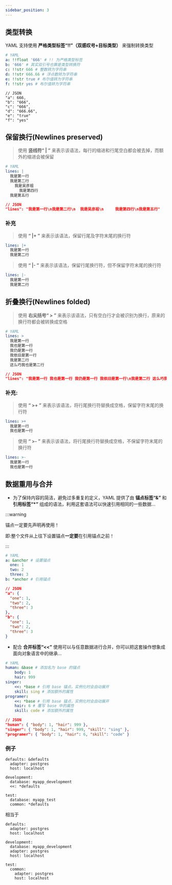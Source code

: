 ```yaml
---
sidebar_position: 3
---
```


## 类型转换

YAML 支持使用 **严格类型标签“!!”（双感叹号+目标类型）** 来强制转换类型

```YAML
# YAML
a: !!float '666' # !! 为严格类型标签
b: '666' # 其实双引号也算是类型转换符
c: !!str 666 # 整数转为字符串
d: !!str 666.66 # 浮点数转为字符串
e: !!str true # 布尔值转为字符串
f: !!str yes # 布尔值转为字符串
```

```JOSN
// JSON
"a": 666,
"b": "666",
"c": "666",
"d": "666.66",
"e": "true"
"f": "yes"
```

## 保留换行(Newlines preserved)

> 使用 **竖线符“ | ”** 来表示该语法，每行的缩进和行尾空白都会被去掉，而额外的缩进会被保留
```YAML
# YAML
lines: |
  我是第一行
  我是第二行
    我是吴彦祖
      我是第四行
  我是第五行
```

```JSON
// JSON
"lines": "我是第一行\n我是第二行\n  我是吴彦祖\n     我是第四行\n我是第五行"
```

### 补充

> 使用 **“ |+ ”** 来表示该语法，保留行尾及字符末尾的换行符
```YAML
lines: |+
  我是第一行
  我是第二行
```

> 使用 **“ |- ”** 来表示该语法，保留行尾换行符，但不保留字符末尾的换行符
```YAML
lines: |-
  我是第一行
  我是第二行
```

## 折叠换行(Newlines folded)

> 使用 **右尖括号“ > ”** 来表示该语法，只有空白行才会被识别为换行，原来的换行符都会被转换成空格

```YAML
# YAML
lines: >
  我是第一行
  我也是第一行
  我仍是第一行
  我依旧是第一行
  我是第二行
  这么巧我也是第二行
```

```JSON
// JSON
"lines": "我是第一行 我也是第一行 我仍是第一行 我依旧是第一行\n我是第二行 这么巧我也是第二行"
```

### 补充:

> 使用 **“ >+ ”** 来表示该语法，将行尾换行符替换成空格，保留字符末尾的换行符
```YAML
lines: >+
  我是第一行
  我也是第一行
```

> 使用 **“ >- ”** 来表示该语法，将行尾换行符替换成空格，不保留字符末尾的换行符
```YAML
lines: >-
  我是第一行
  我也是第一行
```

## 数据重用与合并

- 为了保持内容的简洁，避免过多重复的定义，YAML 提供了由 **锚点标签“&”** 和 **引用标签“*”** 组成的语法，利用这套语法可以快速引用相同的一些数据...

:::warning

锚点一定要先声明再使用！

即:整个文件从上往下设置锚点**一定要**在引用锚点之前！

:::

```YAML
# YAML
a: &anchor # 设置锚点
  one: 1
  two: 2
  three: 3
b: *anchor # 引用锚点
```

```JSON
// JSON
"a": {
  "one": 1,
  "two": 2,
  "three": 3
},
"b": {
  "one": 1,
  "two": 2,
  "three": 3
}
```

- 配合 **合并标签“<<”** 使用可以与任意数据进行合并，你可以把这套操作想象成面向对象语言中的继承...

```YAML
# YAML
human: &base # 添加名为 base 的锚点
    body: 1
    hair: 999
singer:
    <<: *base # 引用 base 锚点，实例化时会自动展开
    skill: sing # 添加额外的属性
programer:
    <<: *base # 引用 base 锚点，实例化时会自动展开
    hair: 6 # 覆写 base 中的属性
    skill: code # 添加额外的属性
```

```JSON
// JSON
"human": { "body": 1, "hair": 999 },
"singer": { "body": 1, "hair": 999, "skill": "sing" },
"programer": { "body": 1, "hair": 6, "skill": "code" }
```

### 例子

```
defaults: &defaults
  adapter: postgres
  host: localhost

development:
  database: myapp_development
  <<: *defaults

test:
  database: myapp_test
  common: *defaults
```

相当于
```
defaults:
  adapter: postgres
  host: localhost

development:
  database: myapp_development
  adapter: postgres
  host: localhost

test:
  common:
    adapter: postgres
    host: localhost
```